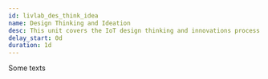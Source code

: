 ```yaml
---
id: livlab_des_think_idea
name: Design Thinking and Ideation
desc: This unit covers the IoT design thinking and innovations process.
delay_start: 0d
duration: 1d
---
```


Some texts
